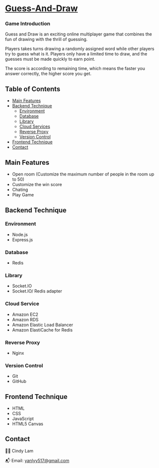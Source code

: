 # [Guess-And-Draw](https://www.guessdraws.com/)

### Game Introduction

Guess and Draw is an exciting online multiplayer game that combines the fun of drawing with the thrill of guessing. <br/>

Players takes turns drawing a randomly assigned word while other players try to guess what is it. Players only have a limited time to draw, and the guesses must be made
quickly to earn point. <br/>

The score is according to remaining time, which means the faster you answer correctly, the higher score you get.


## Table of Contents

- [Main Features](#main-features)
- [Backend Technique](#backend-technique)
  - [Environment](#environment)
  - [Database](#database)
  - [Library](#library)
  - [Cloud Services](#cloud-services)
  - [Reverse Proxy](#reverse-proxy)
  - [Version Control](#version-control)
- [Frontend Technique](#frontend-technique)
- [Contact](#contact)

## Main Features

- Open room (Customize the maximum number of people in the room up to 50)
- Customize the win score 
- Chating 
- Play Game

## Backend Technique

### Environment
* Node.js
* Express.js

### Database
* Redis

### Library
* Socket.IO
* Socket.IO/ Redis adapter

### Cloud Service
* Amazon EC2
* Amazon RDS
* Amazon Elastic Load Balancer
* Amazon ElastiCache for Redis

### Reverse Proxy
* Nginx

### Version Control
* Git
* GitHub

## Frontend Technique
* HTML
* CSS
* JavaScript
* HTML5 Canvas

## Contact
👩‍💻 Cindy Lam
<br/>

📬 Email: yanlyy517@gmail.com
